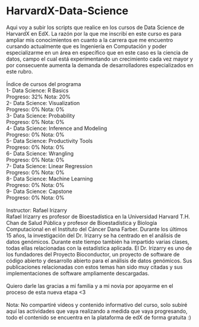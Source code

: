 # HarvardX-Data-Science
Aqui voy a subir los scripts que realice en los cursos de Data Science de HarvardX en EdX.
La razón por la que me inscribí en este curso es para ampliar mis conocimientos en cuanto a la carrera que me encuentro cursando actualmente que es Ingeniería en Computación y poder especializarme en un área en específico que en este caso es la ciencia de datos, campo el cual está experimentando un crecimiento cada vez mayor y por consecuente aumenta la demanda de desarrolladores especializados en este rubro.
<br><br>
Índice de cursos del programa<br>
1- Data Science: R Basics<br>
Progreso: 32% Nota: 20%<br>
2- Data Science: Visualization<br>
Progreso: 0% Nota: 0%<br>
3- Data Science: Probability<br>
Progreso: 0% Nota: 0%<br>
4- Data Science: Inference and Modeling<br>
Progreso: 0% Nota: 0%<br>
5- Data Science: Productivity Tools<br>
Progreso: 0% Nota: 0%<br>
6- Data Science: Wrangling<br>
Progreso: 0% Nota: 0%<br>
7- Data Science: Linear Regression<br>
Progreso: 0% Nota: 0%<br>
8- Data Science: Machine Learning<br>
Progreso: 0% Nota: 0%<br>
9- Data Science: Capstone<br>
Progreso: 0% Nota: 0%<br>
<br>
Instructor: Rafael Irizarry<br>
Rafael Irizarry es profesor de Bioestadística en la Universidad Harvard T.H. Chan
de Salud Pública y profesor de Bioestadística y Biología Computacional en el
Instituto del Cáncer Dana Farber. Durante los últimos 15 años, la investigación
del Dr. Irizarry se ha centrado en el análisis de datos genómicos. Durante este
tiempo también ha impartido varias clases, todas ellas relacionadas con la
estadística aplicada. El Dr. Irizarry es uno de los fundadores del Proyecto
Bioconductor, un proyecto de software de código abierto y desarrollo abierto para
el análisis de datos genómicos. Sus publicaciones relacionadas con estos temas
han sido muy citadas y sus implementaciones de software ampliamente
descargadas.<br>
<br>
Quiero darle las gracias a mi familia y a mi novia por apoyarme en el proceso de esta nueva etapa <3
<br><br>
Nota: No compartiré vídeos y contenido informativo del curso, solo subiré aquí las actividades que vaya realizando a medida que vaya progresando, todo el contenido se encuentra en la plataforma de edX de forma gratuita :)
